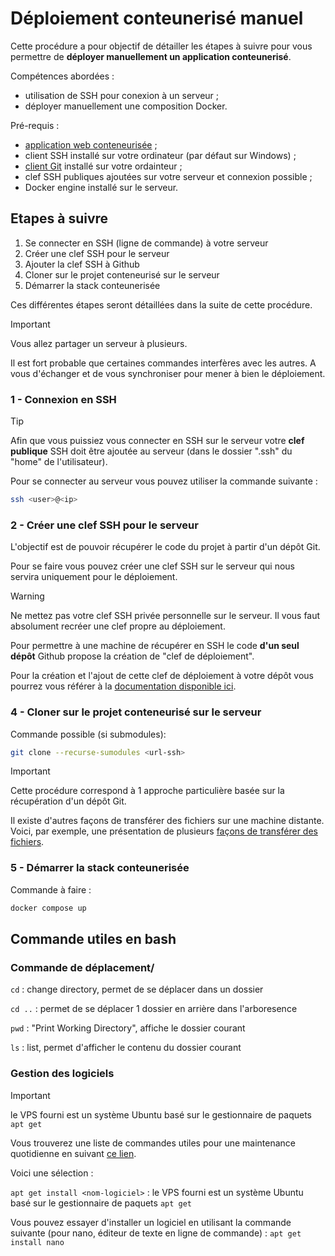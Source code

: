 # Déploiement conteunerisé manuel

Cette procédure a pour objectif de détailler les étapes à suivre pour vous permettre de **déployer manuellement un application conteunerisé**.

Compétences abordées :
- utilisation de SSH pour conexion à un serveur ;
- déployer manuellement une composition Docker.

Pré-requis :
- [application web conteneurisée](https://github.com/afpa-learning/stack-spring-react-postgres-docker?tab=readme-ov-file) ;
- client SSH installé sur votre ordinateur (par défaut sur Windows) ;
- [client Git](https://winget.run/pkg/Git/Git) installé sur votre ordainteur ;
- clef SSH publiques ajoutées sur votre serveur et connexion possible ;
- Docker engine installé sur le serveur.

## Etapes à suivre

1. Se connecter en SSH (ligne de commande) à votre serveur
2. Créer une clef SSH pour le serveur
3. Ajouter la clef SSH à Github
4. Cloner sur le projet conteneurisé sur le serveur
5. Démarrer la stack conteunerisée

Ces différentes étapes seront détaillées dans la suite de cette procédure.

> [!IMPORTANT]  
> Vous allez partager un serveur à plusieurs.
>
> Il est fort probable que certaines commandes interfères avec les autres.
> A vous d'échanger et de vous synchroniser pour mener à bien le déploiement. 

### 1 - Connexion en SSH

> [!TIP]
> Afin que vous puissiez vous connecter en SSH sur le serveur votre **clef publique** SSH doit être ajoutée au serveur (dans le dossier ".ssh" du "home" de l'utilisateur).

Pour se connecter au serveur vous pouvez utiliser la commande suivante :
```sh
ssh <user>@<ip>
```

### 2 - Créer une clef SSH pour le serveur

L'objectif est de pouvoir récupérer le code du projet à partir d'un dépôt Git.

Pour se faire vous pouvez créer une clef SSH sur le serveur qui nous servira uniquement pour le déploiement.

> [!WARNING]  
> Ne mettez pas votre clef SSH privée personnelle sur le serveur. Il vous faut absolument recréer une clef propre au déploiement.
>
> Pour permettre à une machine de récupérer en SSH le code **d'un seul dépôt** Github propose la création de "clef de déploiement".

Pour la création et l'ajout de cette clef de déploiement à votre dépôt vous pourrez vous référer à la [documentation disponible ici](https://docs.github.com/en/authentication/connecting-to-github-with-ssh/managing-deploy-keys#set-up-deploy-keys).

### 4 - Cloner sur le projet conteneurisé sur le serveur

Commande possible (si submodules):
```sh
git clone --recurse-sumodules <url-ssh>
```

> [!IMPORTANT]  
> Cette procédure correspond à 1 approche particulière basée sur la récupération d'un dépôt Git.
>
> Il existe d'autres façons de transférer des fichiers sur une machine distante.
> Voici, par exemple, une présentation de plusieurs [façons de transférer des fichiers](https://tecadmin.net/transferring-files-over-ssh/).

### 5 - Démarrer la stack conteunerisée

Commande à faire :
```sh
docker compose up
```

## Commande utiles en bash

### Commande de déplacement/

`cd` : change directory, permet de se déplacer dans un dossier

`cd ..` : permet de se déplacer 1 dossier en arrière dans l'arboresence

`pwd` : "Print Working Directory", affiche le dossier courant

`ls` : list, permet d'afficher le contenu du dossier courant

### Gestion des logiciels

> [!IMPORTANT]  
> le VPS fourni est un système Ubuntu basé sur le gestionnaire de paquets `apt get`
>
> Vous trouverez une liste de commandes utiles pour une maintenance quotidienne en suivant [ce lien](https://geekflare.com/fr/apt-command-examples/).

Voici une sélection :

`apt get install <nom-logiciel>` : le VPS fourni est un système Ubuntu basé sur le gestionnaire de paquets `apt get`

Vous pouvez essayer d'installer un logiciel en utilisant la commande suivante (pour nano, éditeur de texte en ligne de commande) : `apt get install nano`
